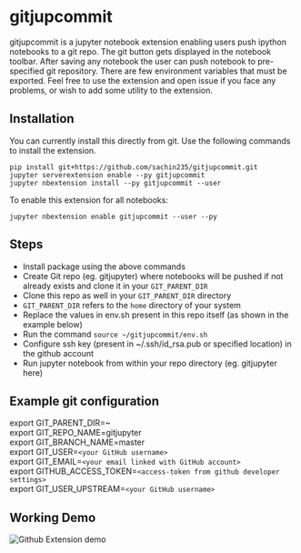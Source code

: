 # gitjupcommit

gitjupcommit is a jupyter notebook extension enabling users push ipython notebooks to a git repo.
The git button gets displayed in the notebook toolbar. After saving any notebook
the user can push notebook to pre-specified git repository. There are few
environment variables that must be exported. 
Feel free to use the extension and open issue if you face any problems, or wish to add some utility to the extension.

## Installation

You can currently install this directly from git. 
Use the following commands to install the extension.

```
pip install git+https://github.com/sachin235/gitjupcommit.git
jupyter serverextension enable --py gitjupcommit
jupyter nbextension install --py gitjupcommit --user

```

To enable this extension for all notebooks:

```
jupyter nbextension enable gitjupcommit --user --py 

```

## Steps

* Install package using the above commands
* Create Git repo (eg. gitjupyter) where notebooks will be pushed if not already exists and clone it in your `GIT_PARENT_DIR`
* Clone this repo as well in your `GIT_PARENT_DIR` directory
* `GIT_PARENT_DIR` refers to the `home` directory of your system
* Replace the values in env.sh present in this repo itself (as shown in the example below)
* Run the command `source ~/gitjupcommit/env.sh`
* Configure ssh key (present in ~/.ssh/id_rsa.pub or specified location) in the github account
* Run jupyter notebook from within your repo directory (eg. gitjupyter here)


## Example git configuration
export GIT_PARENT_DIR=~ <br />
export GIT_REPO_NAME=gitjupyter <br />
export GIT_BRANCH_NAME=master <br />
export GIT_USER=`<your GitHub username>` <br />
export GIT_EMAIL=`<your email linked with GitHub account>` <br />
export GITHUB_ACCESS_TOKEN=`<access-token from github developer settings>` <br />
export GIT_USER_UPSTREAM=`<your GitHub username>` <br />

## Working Demo

![Github Extension demo](https://user-images.githubusercontent.com/32926581/84434666-194b1900-ac4e-11ea-80c1-0f7e8bfda282.gif)
